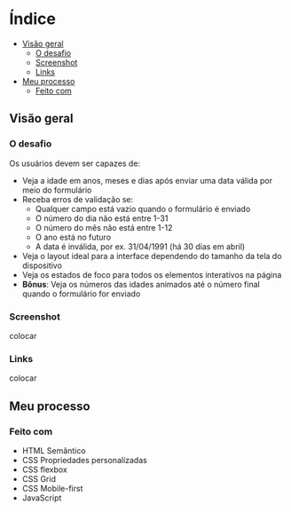 # Índice

- [Visão geral](#visão-geral)
  - [O desafio](#o-desafio)
  - [Screenshot](#screenshot)
  - [Links](#links)
- [Meu processo](#meu-processo)
  - [Feito com](#feito-com)  

## Visão geral

### O desafio

Os usuários devem ser capazes de:

- Veja a idade em anos, meses e dias após enviar uma data válida por meio do formulário
- Receba erros de validação se:
  - Qualquer campo está vazio quando o formulário é enviado
  - O número do dia não está entre 1-31
  - O número do mês não está entre 1-12
  - O ano está no futuro
  - A data é inválida, por ex. 31/04/1991 (há 30 dias em abril)
- Veja o layout ideal para a interface dependendo do tamanho da tela do dispositivo
- Veja os estados de foco para todos os elementos interativos na página
- **Bônus**: Veja os números das idades animados até o número final quando o formulário for enviado

### Screenshot

colocar

### Links

colocar

## Meu processo

### Feito com

- HTML Semântico
- CSS Propriedades personalizadas
- CSS flexbox
- CSS Grid
- CSS Mobile-first
- JavaScript
